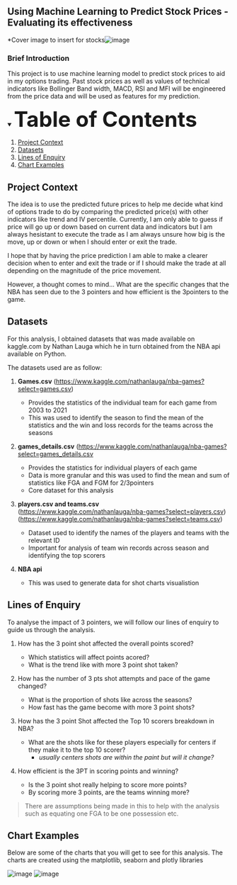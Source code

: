 ## Using Machine Learning to Predict Stock Prices - Evaluating its effectiveness
*Cover image to insert for stocks![image](https://github.com/edowin25/)

### Brief Introduction
This project is to use machine learning model to predict stock prices to aid in my options trading. Past stock prices as well as values of technical indicators like Bollinger Band width, MACD, RSI and MFI will be engineered from the price data and will be used as features for my prediction.

<!-- TABLE OF CONTENTS -->
<details open>
  <summary><b><font size=12>Table of Contents</font size></b></summary>
  <ol>
    <li><a href="#project-context">Project Context</a></li>
    <li><a href="#datasets">Datasets</a></li>
    <li><a href="#lines-of-enquiry">Lines of Enquiry</a></li>
    <li><a href="#chart-examples">Chart Examples</a></li>
  </ol>
</details>

<!-- PROJECT CONTEXT -->
## Project Context
The idea is to use the predicted future prices to help me decide what kind of options trade to do by comparing the predicted price(s) with other indicators like trend and IV percentile. Currently, I am only able to guess if price will go up or down based on current data and indicators but I am always hesistant to execute the trade as I am always unsure how big is the move, up or down or when I should enter or exit the trade.

I hope that by having the price prediction I am able to make a clearer decision when to enter and exit the trade or if I should make the trade at all depending on the magnitude of the price movement.

However, a thought comes to mind... What are the specific changes that the NBA has seen due to the 3 pointers and how efficient is the 3pointers to the game.

<!-- DATASETS -->
## Datasets
For this analysis, I obtained datasets that was made available on kaggle.com by Nathan Lauga which he in turn obtained from the NBA api available on Python. 

The datasets used are as follow:
1. **Games.csv** (https://www.kaggle.com/nathanlauga/nba-games?select=games.csv)
   - Provides the statistics of the individual team for each game from 2003 to 2021
   - This was used to identify the season to find the mean of the statistics and the win and loss records for the teams across the seasons
  
2. **games_details.csv** (https://www.kaggle.com/nathanlauga/nba-games?select=games_details.csv
   - Provides the statistics for individual players of each game
   - Data is more granular and this was used to find the mean and sum of statistics like FGA and FGM for 2/3pointers
   - Core dataset for this analysis
  
3. **players.csv and teams.csv**\
    (https://www.kaggle.com/nathanlauga/nba-games?select=players.csv) \
    (https://www.kaggle.com/nathanlauga/nba-games?select=teams.csv)
   - Dataset used to identify the names of the players and teams with the relevant ID
   - Important for analysis of team win records across season and identifying the top scorers

4. **NBA api**
   - This was used to generate data for shot charts visualistion
 
<!-- LINES OF ENQUIRY -->
## Lines of Enquiry
To analyse the impact of 3 pointers, we will follow our lines of enquiry to guide us through the analysis.

1. How has the 3 point shot affected the overall points scored?
   * Which statistics will affect points acored?
   * What is the trend like with more 3 point shot taken?

2. How has the number of 3 pts shot attempts and pace of the game changed?
   * What is the proportion of shots like across the seasons?
   * How fast has the game become with more 3 point shots?

3. How has the 3 point Shot affected the Top 10 scorers breakdown in NBA?
   * What are the shots like for these players especially for centers if they make it to the top 10 scorer?
     - _usually centers shots are within the paint but will it change?_

4. How efficient is the 3PT in scoring points and winning?
   * Is the 3 point shot really helping to score more points?
   * By scoring more 3 points, are the teams winning more?

>There are assumptions being made in this to help with the analysis such as equating one FGA to be one possession etc.
 
<!-- CHART EXAMPLES -->
## Chart Examples
Below are some of the charts that you will get to see for this analysis. The charts are created using the matplotlib, seaborn and plotly libraries

![image](https://user-images.githubusercontent.com/50400038/156784814-03e5bf34-0634-40a1-abde-aeea7129b880.png)
![image](https://user-images.githubusercontent.com/50400038/156785702-34b0f26b-cf11-40df-a2f7-f7181b6ee511.png)
